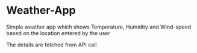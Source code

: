# Weather-App
Simple weather app which shows Temperature, Humidity and Wind-speed based on the location entered by the user

The details are fetched from API call 
